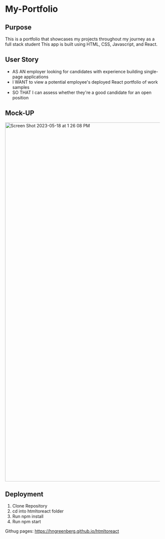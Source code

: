 # My-Portfolio

## Purpose
This is a portfolio that showcases my projects throughout my journey as a full stack student
This app is built using HTML, CSS, Javascript, and React. 

## User Story

* AS AN employer looking for candidates with experience building single-page applications
* I WANT to view a potential employee's deployed React portfolio of work samples
* SO THAT I can assess whether they're a good candidate for an open position


## Mock-UP

<img width="1168" alt="Screen Shot 2023-05-18 at 1 26 08 PM" src="https://github.com/hngreenberg/My-React-Portfolio/assets/119267074/dcdf29ca-03e0-41a0-a189-f23d9da2cd77">



## Deployment 

1. Clone Repository
2. cd into htmltoreact folder
3. Run npm install
4. Run npm start

Githug pages: https://hngreenberg.github.io/htmltoreact
